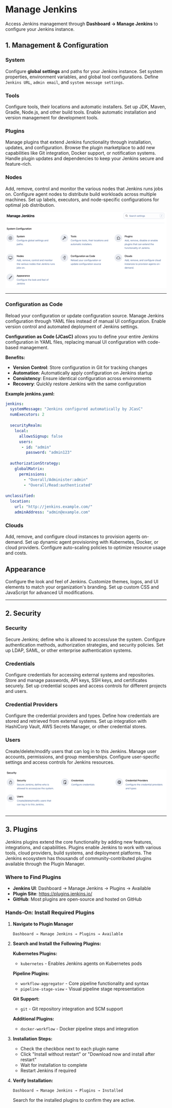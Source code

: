 # Manage Jenkins

Access Jenkins management through **Dashboard → Manage Jenkins** to configure your Jenkins instance.

## 1. Management & Configuration

### System
Configure **global settings** and paths for your Jenkins instance.
Set system properties, environment variables, and global tool configurations.
Define `Jenkins URL`, `admin email`, and `system message settings`.

### Tools
Configure tools, their locations and automatic installers.
Set up JDK, Maven, Gradle, Node.js, and other build tools.
Enable automatic installation and version management for development tools.

### Plugins
Manage plugins that extend Jenkins functionality through installation, updates, and configuration.
Browse the plugin marketplace to add new capabilities like Git integration, Docker support, or notification systems.
Handle plugin updates and dependencies to keep your Jenkins secure and feature-rich.

### Nodes
Add, remove, control and monitor the various nodes that Jenkins runs jobs on.
Configure agent nodes to distribute build workloads across multiple machines.
Set up labels, executors, and node-specific configurations for optimal job distribution.

<img src="./images/sys-config.png">

---

### Configuration as Code
Reload your configuration or update configuration source.
Manage Jenkins configuration through YAML files instead of manual UI configuration.
Enable version control and automated deployment of Jenkins settings.

**Configuration as Code (JCasC)** allows you to define your entire Jenkins configuration in YAML files, replacing manual UI configuration with code-based management.

**Benefits:**
- **Version Control**: Store configuration in Git for tracking changes
- **Automation**: Automatically apply configuration on Jenkins startup
- **Consistency**: Ensure identical configuration across environments
- **Recovery**: Quickly restore Jenkins with the same configuration

**Example jenkins.yaml:**
```yaml
jenkins:
  systemMessage: "Jenkins configured automatically by JCasC"
  numExecutors: 2
  
  securityRealm:
    local:
      allowsSignup: false
      users:
       - id: "admin"
         password: "admin123"

  authorizationStrategy:
    globalMatrix:
      permissions:
        - "Overall/Administer:admin"
        - "Overall/Read:authenticated"

unclassified:
  location:
    url: "http://jenkins.example.com/"
    adminAddress: "admin@example.com"
```

### Clouds
Add, remove, and configure cloud instances to provision agents on-demand.
Set up dynamic agent provisioning with Kubernetes, Docker, or cloud providers.
Configure auto-scaling policies to optimize resource usage and costs.

## Appearance
Configure the look and feel of Jenkins.
Customize themes, logos, and UI elements to match your organization's branding.
Set up custom CSS and JavaScript for advanced UI modifications.


---


## 2. Security

### Security
Secure Jenkins; define who is allowed to access/use the system.
Configure authentication methods, authorization strategies, and security policies.
Set up LDAP, SAML, or other enterprise authentication systems.

### Credentials
Configure credentials for accessing external systems and repositories.
Store and manage passwords, API keys, SSH keys, and certificates securely.
Set up credential scopes and access controls for different projects and users.

### Credential Providers
Configure the credential providers and types.
Define how credentials are stored and retrieved from external systems.
Set up integration with HashiCorp Vault, AWS Secrets Manager, or other credential stores.

### Users
Create/delete/modify users that can log in to this Jenkins.
Manage user accounts, permissions, and group memberships.
Configure user-specific settings and access controls for Jenkins resources.

<img src="./images/sec.png">

---


## 3. Plugins

Jenkins plugins extend the core functionality by adding new features, integrations, and capabilities.
Plugins enable Jenkins to work with various tools, cloud providers, build systems, and deployment platforms.
The Jenkins ecosystem has thousands of community-contributed plugins available through the Plugin Manager.

### Where to Find Plugins
- **Jenkins UI**: Dashboard → Manage Jenkins → Plugins → Available
- **Plugin Site**: https://plugins.jenkins.io/
- **GitHub**: Most plugins are open-source and hosted on GitHub

### Hands-On: Install Required Plugins

1. **Navigate to Plugin Manager**
   ```
   Dashboard → Manage Jenkins → Plugins → Available
   ```

2. **Search and Install the Following Plugins:**

   **Kubernetes Plugins:**
   - `kubernetes` - Enables Jenkins agents on Kubernetes pods

   **Pipeline Plugins:**
   - `workflow-aggregator` - Core pipeline functionality and syntax
   - `pipeline-stage-view` - Visual pipeline stage representation

   **Git Support:**
   - `git` - Git repository integration and SCM support

   **Additional Plugins:**
   - `docker-workflow` - Docker pipeline steps and integration

3. **Installation Steps:**
   - Check the checkbox next to each plugin name
   - Click "Install without restart" or "Download now and install after restart"
   - Wait for installation to complete
   - Restart Jenkins if required

4. **Verify Installation:**
   ```
   Dashboard → Manage Jenkins → Plugins → Installed
   ```
   Search for the installed plugins to confirm they are active.

